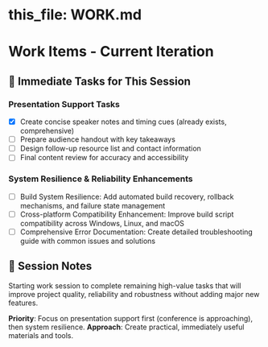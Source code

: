 # this_file: WORK.md

# Work Items - Current Iteration

## 🎯 Immediate Tasks for This Session

### Presentation Support Tasks
- [x] Create concise speaker notes and timing cues (already exists, comprehensive)
- [ ] Prepare audience handout with key takeaways  
- [ ] Design follow-up resource list and contact information
- [ ] Final content review for accuracy and accessibility

### System Resilience & Reliability Enhancements
- [ ] Build System Resilience: Add automated build recovery, rollback mechanisms, and failure state management
- [ ] Cross-platform Compatibility Enhancement: Improve build script compatibility across Windows, Linux, and macOS
- [ ] Comprehensive Error Documentation: Create detailed troubleshooting guide with common issues and solutions

## 📝 Session Notes

Starting work session to complete remaining high-value tasks that will improve project quality, reliability and robustness without adding major new features.

**Priority**: Focus on presentation support first (conference is approaching), then system resilience.
**Approach**: Create practical, immediately useful materials and tools.